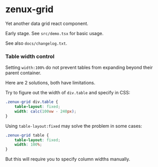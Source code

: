 zenux-grid
==========

Yet another data grid react component.

Early stage. See `src/demo.tsx` for basic usage.

See also `docs/changelog.txt`.


### Table width control

Setting `width:100%` do not prevent tables from expanding beyond their parent container.

Here are 2 solutions, both have limitations.

Try to figure out the width of `div.table` and specify in CSS: 

```css
.zenux-grid div.table {
    table-layout: fixed;
    width: calc(100vw - 240px);
}
```

Using `table-layout:fixed` may solve the problem in some cases:

```css
.zenux-grid table {
    table-layout: fixed;
    width: 100%;
}
```

But this will require you to specify column widths manually. 
